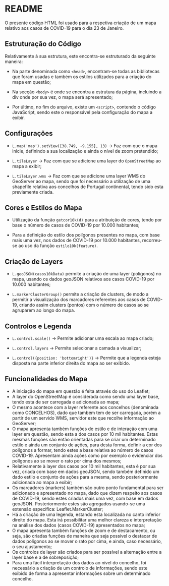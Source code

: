 # README

O presente código HTML foi usado para a respetiva criação de um mapa relativo aos casos de COVID-19 para o dia 23 de Janeiro.

## Estruturação do Código

Relativamente à sua estrutura, este encontra-se estruturado da seguinte maneira:

- Na parte denominada como `<head>`, encontram-se todas as bibliotecas que foram usadas e também os estilos utilizados para a criação do mapa em questão;

- Na secção `<body>` é onde se encontra a estrutura da página, incluindo a div onde por sua vez, o mapa será apresentado;

- Por último, no fim do arquivo, existe um `<script>`, contendo o código JavaScript, sendo este o responsável pela configuração do mapa a exibir.

## Configurações

- `L.map('map').setView([38.749, -9.155], 13)` -> Faz com que o mapa inicie, definindo a sua localização e ainda o nível de zoom pretendido;

- `L.tileLayer` -> Faz com que se adicione uma layer do `OpenStreetMap` ao mapa a exibir;

- `L.tileLayer.wms` -> Faz com que se adicione uma layer WMS do GeoServer ao mapa, sendo que foi necessário a utilização de uma shapefile relativa aos concelhos de Portugal continental, tendo sido esta previamente criada.

## Cores e Estilos do Mapa

- Utilização da função `getcor10k(d)` para a atribuição de cores, tendo por base o número de casos de COVID-19 por 10.000 habitantes;

- Para a definição do estilo dos polígonos presentes no mapa, com base mais uma vez, nos dados de COVID-19 por 10.000 habitantes, recorreu-se ao uso da função `estilo10k(feature)`.

## Criação de Layers

- `L.geoJSON(casos10kData)` permite a criação de uma layer (polígonos) no mapa, usando os dados geoJSON relativos aos casos COVID-19 por 10.000 habitantes;

- `L.markerClusterGroup()` permite a criação de clusters, de modo a permitir a visualização dos marcadores referentes aos casos de COVID-19, criando assim clusters (pontos) com o número de casos ao se agruparem ao longo do mapa.

## Controlos e Legenda

- `L.control.scale()` -> Permite adicionar uma escala ao mapa criado;

- `L.control.layers` -> Permite selecionar a camada a visualizar;

- `L.control({position: 'bottomright')}` -> Permite que a legenda esteja disposta na parte inferior direita do mapa ao ser exibido.

## Funcionalidades do Mapa

- A iniciação do mapa em questão é feita através do uso do Leaflet;
- A layer do OpenStreetMap é considerada como sendo uma layer base, tendo esta de ser carregada e adicionada ao mapa;
- O mesmo acontece com a layer referente aos concelhos (denominada como CONCELHOS), dado que também tem de ser carregada, porém a partir de um servido WMS, servidor este que recolhe informação ao GeoServer;
- O mapa apresenta também funções de estilo e de interação com uma layer em questão, sendo esta a dos casos por 10 mil habitantes. Estas mesmas funções são então orientadas para se criar um determinado estilo e ainda um conjunto de ações, para desta forma, definir a cor dos polígonos a formar, tendo estes a base relativa ao número de casos COVID-19. Apresentam ainda ações como por exemplo o evidenciar dos polígonos ao se mover o rato por cima dos mesmos;
- Relativamente à layer dos casos por 10 mil habitantes, esta é por sua vez, criada com base em dados geoJSON, sendo também definido um dado estilo e conjunto de ações para a mesma, sendo posteriormente adicionada ao mapa a exibir;
- Os marcadores (markers) também são outro ponto fundamental para ser adicionado e apresentado no mapa, dado que dizem respeito aos casos de COVID-19, sendo estes criados mais uma vez, com base em dados geoJSON. Posteriormente estes são agregados usando-se uma extensão específica: Leaflet.MarkerCluster;
- Há a criação de uma legenda, estando esta localizada no canto inferior direito do mapa. Esta irá possibilitar uma melhor clareza e interpretação na análise dos dados (casos COVID-19) apresentados no mapa;
- O mapa apresenta também funções de  zoom e de destacamento, ou seja, são criadas funções de maneira que seja possível o destacar de dados polígonos ao se mover o rato por cima, e ainda, caso necessário, o seu ajustamento;
- Os controlos de layer são criados para ser possível a alternação entre a layer base e a de sobreposição;
- Para uma fácil interpretação dos dados ao nível do concelho, foi necessário a criação de um controlo de informações, sendo este exibido de forma a apresentar informações sobre um determinado concelho.
